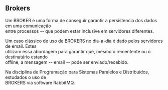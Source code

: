 ## Brokers

Um BROKER é uma forma de conseguir garantir a persistencia dos dados em uma comunicação<br>
entre processos -- que podem estar inclusive em servidores diferentes.<br>


Um caso clássico de uso de BROKERS no dia-a-dia é dado pelos servidores de email. Estes<br>
utilizam essa abordagem para garantir que, mesmo o rementente ou o destinatário estando<br>
offline, a mensagem -- email -- pode ser enviado/recebido.<br>


Na disciplina de Programação para Sistemas Paralelos e Distribuídos, estudados o uso de<br>
BROKERS via software RabbitMQ.

